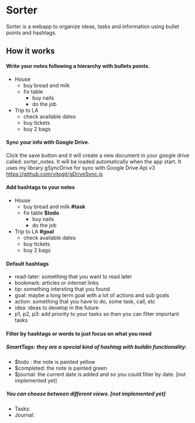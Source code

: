 # Sorter

Sorter is a webapp to organize ideas, tasks and information using bullet points and hashtags.

## How it works

#### Write your notes following a hierarchy with bullets points. 
- House 
  - buy bread and milk
  - fix table 
    - buy nails
    - do the job
- Trip to LA 
  - check available dates
  - buy tickets
  - buy 2 bags

#### Sync your info with Google Drive.
 Click the save button and it will create a new document in your google drive called: sorter_notes. It will be loaded automatically when the app start.
 It uses my library gSyncDrive for sync with Google Drive Api v3 https://github.com/vitogit/gDriveSync.js 


#### Add hashtags to your notes
- House 
  - buy bread and milk **#task**
  - fix table **$todo**
    - buy nails
    - do the job
- Trip to LA **#goal**
  - check available dates
  - buy tickets
  - buy 2 bags

#### Default hashtags

- read-later: something that you want to read later
- bookmark: articles or internet links
- tip: something intersting that you found
- goal: maybe a long term goal with a lot of actions and sub goals
- action: something that you have to do, some task, call, etc
- idea: ideas to develop in the future
- p1, p2, p3: add priority to your tasks so then you can filter important tasks


#### Filter by hashtags or words to just focus on what you need

##### SmartTags: they are a special kind of hashtag with buildin functionality:
- $todo : the note is painted yellow
- $completed: the note is painted green
- $journal: the current date is added and so you could filter by date.  [not implemented yet]

 
##### You can choose between different views. [not implemented yet]
- Tasks:
- Journal:
